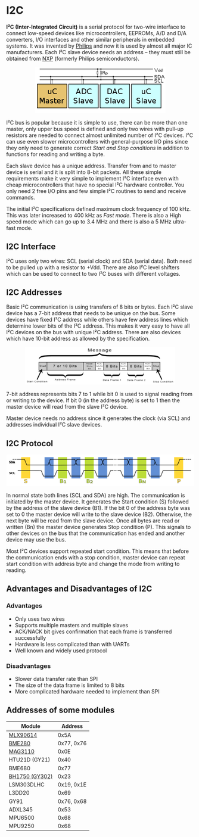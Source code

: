 # I2C

**I²C (Inter-Integrated Circuit)** is a serial protocol for two-wire interface to connect low-speed devices like microcontrollers, EEPROMs, A/D and D/A converters, I/O interfaces and other similar peripherals in embedded systems. It was invented by [Philips](https://en.wikipedia.org/wiki/Philips) and now it is used by almost all major IC manufacturers. Each I²C slave device needs an address – they must still be obtained from [NXP](https://en.wikipedia.org/wiki/NXP_Semiconductors) (formerly Philips semiconductors).

<p align="center">
  <img src="img/i2c-bus.png">
</p>

I²C bus is popular because it is simple to use, there can be more than one master, only upper bus speed is defined and only two wires with pull-up resistors are needed to connect almost unlimited number of I²C devices. I²C can use even slower microcontrollers with general-purpose I/O pins since they only need to generate correct <i>Start and Stop conditions</i> in addition to functions for reading and writing a byte.

Each slave device has a unique address. Transfer from and to master device is serial and it is split into 8-bit packets. All these simple requirements make it very simple to implement I²C interface even with cheap microcontrollers that have no special I²C hardware controller. You only need 2 free I/O pins and few simple I²C routines to send and receive commands.

The initial I²C specifications defined maximum clock frequency of 100 kHz. This was later increased to 400 kHz as <i>Fast mode</i>. There is also a High speed mode which can go up to 3.4 MHz and there is also a 5 MHz ultra-fast mode.


## I2C Interface

I²C uses only two wires: SCL (serial clock) and SDA (serial data). Both need to be pulled up with a resistor to +Vdd. There are also I²C level shifters which can be used to connect to two I²C buses with different voltages.


## I2C Addresses

Basic I²C communication is using transfers of 8 bits or bytes. Each I²C slave device has a 7-bit address that needs to be unique on the bus. Some devices have fixed I²C address while others have few address lines which determine lower bits of the I²C address. This makes it very easy to have all I²C devices on the bus with unique I²C address. There are also devices which have 10-bit address as allowed by the specification.

<p align="center">
  <img width="80%" height="80%" src="img/I2C-Message-Frame-and-Bit-2.png">
</p>

7-bit address represents bits 7 to 1 while bit 0 is used to signal reading from or writing to the device. If bit 0 (in the address byte) is set to 1 then the master device will read from the slave I²C device.

Master device needs no address since it generates the clock (via SCL) and addresses individual I²C slave devices.


## I2C Protocol

<p align="center">
  <img src="img/i2c-protocol.png">
</p>

In normal state both lines (SCL and SDA) are high. The communication is initiated by the master device. It generates the Start condition (S) followed by the address of the slave device (B1). If the bit 0 of the address byte was set to 0 the master device will write to the slave device (B2). Otherwise, the next byte will be read from the slave device. Once all bytes are read or written (Bn) the master device generates Stop condition (P). This signals to other devices on the bus that the communication has ended and another device may use the bus.

Most I²C devices support repeated start condition. This means that before the communication ends with a stop condition, master device can repeat start condition with address byte and change the mode from writing to reading.

## Advantages and Disadvantages of I2C

### Advantages
- Only uses two wires
- Supports multiple masters and multiple slaves
- ACK/NACK bit gives confirmation that each frame is transferred successfully
- Hardware is less complicated than with UARTs
- Well known and widely used protocol

### Disadvantages
- Slower data transfer rate than SPI
- The size of the data frame is limited to 8 bits
- More complicated hardware needed to implement than SPI

## Addresses of some modules

| Module                                    | Address       |
|       ---                                 |       ---     |
| [MLX90614](./../../Modules/MLX90614)      | 0x5A          |
| [BME280](./../../Modules/BME280)          | 0x77, 0x76    |
| [MAG3110](./../../Modules/MAG3110)        | 0x0E          |
| HTU21D (GY21)                             | 0x40          |
| BME680                                    | 0x77          |
| [BH1750 (GY302)](./../../Modules/BH1750)  | 0x23          |
| LSM303DLHC                                | 0x19, 0x1E    |
| L3DD20                                    | 0x69          |
| GY91                                      | 0x76, 0x68    |
| ADXL345                                   | 0x53          |
| MPU6500                                   | 0x68          |
| MPU9250                                   | 0x68          |